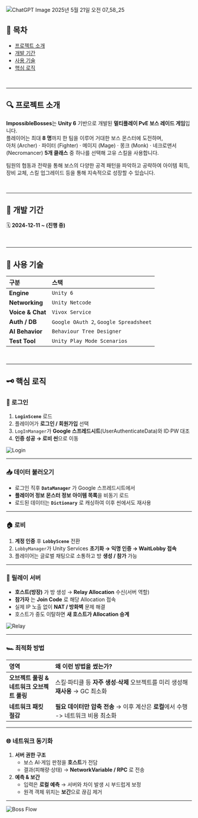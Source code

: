 ![ChatGPT Image 2025년 5월 21일 오전 07_58_25](https://github.com/user-attachments/assets/78780fee-a54d-4b52-90dc-0bca75f68ba7)

## 📘 목차
- [프로젝트 소개](#프로젝트-소개)
- [개발 기간](#개발-기간)
- [사용 기술](#사용-기술)
- [핵심 로직](#핵심-로직)

<br/>

---

## 🔍 프로젝트 소개
**ImpossibleBosses**는 **Unity 6** 기반으로 개발된 **멀티플레이 PvE 보스 레이드 게임**입니다.  
플레이어는 최대 **8 명**까지 한 팀을 이루어 거대한 보스 몬스터에 도전하며,  
아처 (Archer) · 파이터 (Fighter) · 메이지 (Mage) · 몽크 (Monk) · 네크로맨서 (Necromancer) **5개 클래스** 중 하나를 선택해 고유 스킬을 사용합니다.  

팀원의 협동과 전략을 통해 보스의 다양한 공격 패턴을 파악하고 공략하여
아이템 획득, 장비 교체, 스킬 업그레이드 등을 통해 지속적으로 성장할 수 있습니다.

<br/>

---

## 📆 개발 기간
🗓 **2024-12-11 ~ (진행 중)**

<br/>

---

## 🔧 사용 기술
| 구분 | 스택 |
| :-- | :-- |
| **Engine** | `Unity 6` |
| **Networking** | `Unity Netcode` |
| **Voice & Chat** | `Vivox Service` |
| **Auth / DB** | `Google OAuth 2`, `Google Spreadsheet` |
| **AI Behavior** | `Behaviour Tree Designer` |
| **Test Tool** | `Unity Play Mode Scenarios` |

<br/>

---

## 🗝 핵심 로직

### 🔐 로그인
1. **`LoginScene`** 로드  
2. 플레이어가 **로그인 / 회원가입** 선택  
3. `LogInManager`가 **Google 스프레드시트**(UserAuthenticateData)와 ID·PW 대조  
4. **인증 성공 → 로비 씬**으로 이동  

![Login](https://github.com/user-attachments/assets/acc72412-c500-49c4-8d64-7f26c8e4a62e)

---

### 📥 데이터 불러오기
- 로그인 직후 **`DataManager`** 가 Google 스프레드시트에서  
- **플레이어 정보** **몬스터 정보** **아이템 목록**을 비동기 로드  
- 로드된 데이터는 **`Dictionary`** 로 캐싱하여 이후 씬에서도 재사용  

---

### 🏠 로비
1. **계정 인증** 후 **`LobbyScene`** 전환  
2. `LobbyManager`가 Unity Services **초기화 → 익명 인증 → WaitLobby 접속**  
3. 플레이어는 글로벌 채팅으로 소통하고 방 **생성 / 참가** 가능  

---

### 🔗 릴레이 서버
- **호스트(방장)** 가 방 생성 → **Relay Allocation** 수신(서버 역할)  
- **참가자** 는 **Join Code** 로 해당 Allocation 접속  
- 실제 IP 노출 없이 **NAT / 방화벽** 문제 해결  
- 호스트가 중도 이탈하면 **새 호스트가 Allocation 승계**

![Relay](https://github.com/user-attachments/assets/24e4cb53-1ba9-4500-9ddb-59168fc3628e)

---

### 🏎️ 최적화 방법
| 영역 | 왜 이런 방법을 썼는가? |
| :-- | :-- |
| **오브젝트 풀링 &<br/>네트워크 오브젝트 풀링** | 스킬·파티클 등 **자주 생성·삭제** 오브젝트를 미리 생성해 **재사용** → GC 최소화 |
| **네트워크 패킷 절감** | **필요 데이터만 압축 전송** → 이후 계산은 **로컬**에서 수행 -> 네트워크 비용 최소화 |

---

### 🌐 네트워크 동기화
1. **서버 권한 구조**  
   - 보스 AI·게임 판정을 **호스트**가 전담  
   - 결과(피해량·상태) → **NetworkVariable / RPC** 로 전송  
2. **예측 & 보간**  
   - 입력은 **로컬 예측** → 서버와 차이 발생 시 부드럽게 보정  
   - 원격 객체 위치는 **보간**으로 끊김 제거  

---

![Boss Flow](https://github.com/user-attachments/assets/33e41408-493a-4778-830d-c0c69d4055a5)
